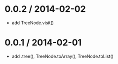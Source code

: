 0.0.2 / 2014-02-02
==================

  * add TreeNode.visit()

0.0.1 / 2014-02-01
==================

  * add .tree(), TreeNode.toArray(), TreeNode.toList()
